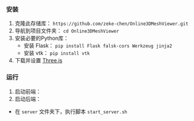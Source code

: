 ### 安装

1. 克隆此存储库： `https://github.com/zeke-chen/Online3DMeshViewer.git`
2. 导航到项目文件夹： `cd Online3DMeshViewer`
3. 安装必要的Python库：
   - 安装 Flask： `pip install Flask falsk-cors Werkzeug jinja2` 
   - 安装 vtk： `pip install vtk`
4. 下载并设置 [Three.js](https://threejs.org/)

### 运行

1. 启动前端： 
2. 启动后端：
  - 在 `server` 文件夹下，执行脚本 `start_server.sh`

